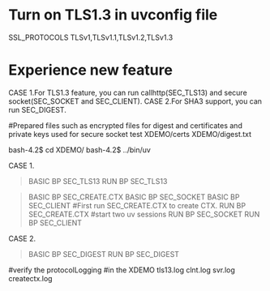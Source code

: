# Turn on TLS1.3 in uvconfig file

SSL_PROTOCOLS   TLSv1,TLSv1.1,TLSv1.2,TLSv1.3

# Experience new feature

CASE 1.For TLS1.3 feature, you can run callhttp(SEC_TLS13) and secure socket(SEC_SOCKET and SEC_CLIENT).
CASE 2.For SHA3 support, you can run SEC_DIGEST.


#Prepared files such as encrypted files for digest and certificates and private keys used for secure socket test
XDEMO/certs
XDEMO/digest.txt


bash-4.2$ cd XDEMO/
bash-4.2$ ../bin/uv

CASE 1.
> BASIC BP SEC_TLS13
> RUN BP SEC_TLS13

> BASIC BP SEC_CREATE.CTX
> BASIC BP SEC_SOCKET
> BASIC BP SEC_CLIENT
#First run SEC_CREATE.CTX to create CTX.
> RUN BP SEC_CREATE.CTX
#start two uv sessions
> RUN BP SEC_SOCKET
> RUN BP SEC_CLIENT


CASE 2.
> BASIC BP SEC_DIGEST
> RUN BP SEC_DIGEST

#verify the protocolLogging
#in the XDEMO
tls13.log
clnt.log
svr.log
createctx.log
```